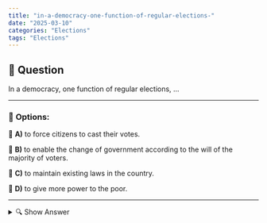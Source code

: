 ```yaml
---
title: "in-a-democracy-one-function-of-regular-elections-"
date: "2025-03-10"
categories: "Elections"
tags: "Elections"
---
```


## 📌 **Question**

In a democracy, one function of regular elections, ...



---

### 📝 **Options:**

🔘 **A)** to force citizens to cast their votes.

🔘 **B)** to enable the change of government according to the will of the majority of voters.

🔘 **C)** to maintain existing laws in the country.

🔘 **D)** to give more power to the poor.

---

<details>
  <summary>🔍 Show Answer</summary>

  <p>
💡  <b>Correct Answer:</b>  b
  </p>
  <p>
    📖<b>Explanation:</b>
    In a democracy, regular elections play a central role because they allow citizens to choose their political representatives and hold the government accountable. Through elections, voters can express their preferences, change political leadership, and ensure that the government reflects the will of the majority. This promotes transparency, accountability and the stability of the political system. Elections also offer a peaceful method of transferring power and strengthen citizens' trust in democratic processes.
  </p>
</details>
